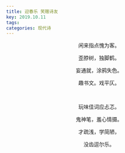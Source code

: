 ```yaml
---
title: 迎春乐 笑赠诗友
key: 2019.10.11
tags: 
categories: 现代诗
---
```


<p align="center">闲来指点愧为客。
</p>
<p align="center">歪脖树，独脚鹤。
</p>
<p align="center">妄通就，涂鸦失色。
</p>
<p align="center">趣书文。戏平仄。
</p>
<p align="center"></br>
</p>
<p align="center">玩味佳词应忐忑。
</p>
<p align="center">鬼神笔，羞心情摄。
</p>
<p align="center">才疏浅，学简陋，
</p>
<p align="center">没齿逗尔乐。
</p>
<p align="center"></br>
</p>
